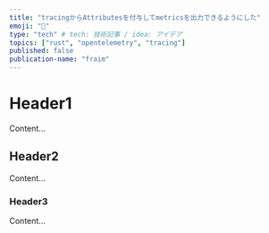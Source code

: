 ```yaml
---
title: "tracingからAttributesを付与してmetricsを出力できるようにした"
emoji: "🔭"
type: "tech" # tech: 技術記事 / idea: アイデア
topics: ["rust", "opentelemetry", "tracing"]
published: false
publication-name: "fraim"
---
```


# Header1

Content...

## Header2

Content...


### Header3

Content...

